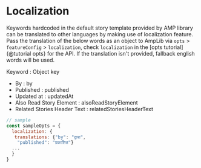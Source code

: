 # Localization

Keywords hardcoded in the default story template provided by AMP library can be translated to other languages by making use of localization feature. Pass the translation of the below words as an object to AmpLib via `opts` > `featureConfig` > `localization`, check `localization` in the [opts tutorial]{@tutorial opts} for the API.
If the translation isn't provided, fallback english words will be used.

Keyword : Object key

- By : by
- Published : published
- Updated at : updatedAt
- Also Read Story Element : alsoReadStoryElement
- Related Stories Header Text : relatedStoriesHeaderText

```js
// sample
const sampleOpts = {
  localization: {
   translations: {"by": "द्वारा",
    "published": "प्रकाशित"}
  ...
  }
}
```
